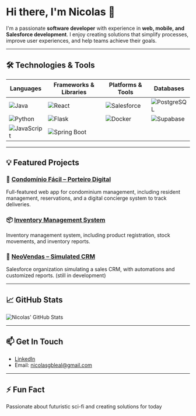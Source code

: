 # Hi there, I'm Nicolas 👋

I'm a passionate **software developer** with experience in **web, mobile, and Salesforce development**. I enjoy creating solutions that simplify processes, improve user experiences, and help teams achieve their goals.

---

## 🛠️ Technologies & Tools

| Languages | Frameworks & Libraries | Platforms & Tools | Databases |
|-----------|----------------------|-----------------|-----------|
| ![Java](https://img.shields.io/badge/Java-ED8B00?style=flat-square&logo=java&logoColor=white) | ![React](https://img.shields.io/badge/React-61DAFB?style=flat-square&logo=react&logoColor=black) | ![Salesforce](https://img.shields.io/badge/Salesforce-00A1E0?style=flat-square&logo=salesforce&logoColor=white) | ![PostgreSQL](https://img.shields.io/badge/PostgreSQL-336791?style=flat-square&logo=postgresql&logoColor=white) |
| ![Python](https://img.shields.io/badge/Python-3776AB?style=flat-square&logo=python&logoColor=white) | ![Flask](https://img.shields.io/badge/Flask-000000?style=flat-square&logo=flask&logoColor=white) | ![Docker](https://img.shields.io/badge/Docker-2496ED?style=flat-square&logo=docker&logoColor=white) | ![Supabase](https://img.shields.io/badge/Supabase-3ECF8E?style=flat-square&logo=supabase&logoColor=white) |
| ![JavaScript](https://img.shields.io/badge/JavaScript-F7DF1E?style=flat-square&logo=javascript&logoColor=black) | ![Spring Boot](https://img.shields.io/badge/SpringBoot-6DB33F?style=flat-square&logo=spring&logoColor=white) | | |


---

## 💡 Featured Projects

### 🏢 [Condomínio Fácil – Porteiro Digital](https://github.com/NicolasGayb/CondominioFacil)
Full-featured web app for condominium management, including resident management, reservations, and a digital concierge system to track deliveries.

### 📦 [Inventory Management System](https://github.com/NicolasGayb/ControleEstoqueV2)
Inventory management system, including product registration, stock movements, and inventory reports.

### 💼 [NeoVendas – Simulated CRM](https://github.com/NicolasGayb/NeoVendas)
Salesforce organization simulating a sales CRM, with automations and customized reports. (still in development)

---

## 📈 GitHub Stats

![Nicolas' GitHub Stats](https://github-readme-stats.vercel.app/api?username=NicolasGayb&show_icons=true&hide_title=true&count_private=true&hide=prs&theme=radical)

---

## 📫 Get In Touch

- [LinkedIn](https://www.linkedin.com/in/nicolas-rodrigues-leal/)  
- Email: nicolasgbleal@gmail.com

---

## ⚡ Fun Fact

Passionate about futuristic sci-fi and creating solutions for today
